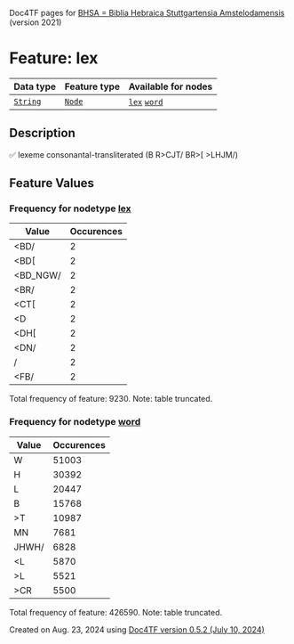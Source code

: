 Doc4TF pages for [BHSA = Biblia Hebraica Stuttgartensia Amstelodamensis](https://github.com/ETCBC/BHSA/tree/master/tf) (version 2021)
# Feature: lex
Data type|Feature type|Available for nodes
---|---|---
[`String`](featuresbydatatype.md#string)|[`Node`](featuresbytype.md#node)| [`lex`](featuresbynodetype.md#lex)  [`word`](featuresbynodetype.md#word) 
## Description
✅ lexeme consonantal-transliterated (B R>CJT/ BR>[ >LHJM/)
## Feature Values
### Frequency for nodetype [lex](featuresbynodetype.md#lex)
Value|Occurences
---|---
<BD/|2
<BD[|2
<BD_NGW/|2
<BR/|2
<CT[|2
<D|2
<DH[|2
<DN/|2
<DW>/|2
<FB/|2

Total frequency of feature: 9230. Note: table truncated.
 ### Frequency for nodetype [word](featuresbynodetype.md#word)
Value|Occurences
---|---
W|51003
H|30392
L|20447
B|15768
>T|10987
MN|7681
JHWH/|6828
<L|5870
>L|5521
>CR|5500

Total frequency of feature: 426590. Note: table truncated.
  

Created on Aug. 23, 2024 using [Doc4TF version 0.5.2 (July 10, 2024)](https://github.com/tonyjurg/Doc4TF/blob/main/CreateFeatureDoc.ipynb) 
